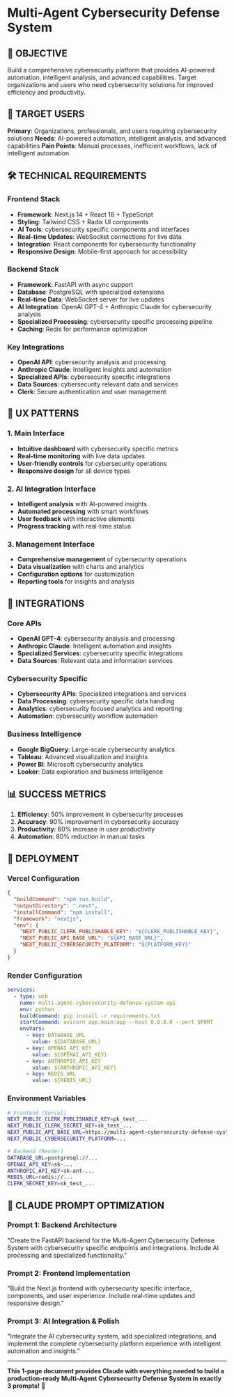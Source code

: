# Multi-Agent Cybersecurity Defense System

## 🎯 OBJECTIVE
Build a comprehensive cybersecurity platform that provides AI-powered automation, intelligent analysis, and advanced capabilities. Target organizations and users who need cybersecurity solutions for improved efficiency and productivity.

## 👥 TARGET USERS
**Primary**: Organizations, professionals, and users requiring cybersecurity solutions
**Needs**: AI-powered automation, intelligent analysis, and advanced capabilities
**Pain Points**: Manual processes, inefficient workflows, lack of intelligent automation

## 🛠️ TECHNICAL REQUIREMENTS

### Frontend Stack
- **Framework**: Next.js 14 + React 18 + TypeScript
- **Styling**: Tailwind CSS + Radix UI components
- **AI Tools**: cybersecurity specific components and interfaces
- **Real-time Updates**: WebSocket connections for live data
- **Integration**: React components for cybersecurity functionality
- **Responsive Design**: Mobile-first approach for accessibility

### Backend Stack
- **Framework**: FastAPI with async support
- **Database**: PostgreSQL with specialized extensions
- **Real-time Data**: WebSocket server for live updates
- **AI Integration**: OpenAI GPT-4 + Anthropic Claude for cybersecurity analysis
- **Specialized Processing**: cybersecurity specific processing pipeline
- **Caching**: Redis for performance optimization

### Key Integrations
- **OpenAI API**: cybersecurity analysis and processing
- **Anthropic Claude**: Intelligent insights and automation
- **Specialized APIs**: cybersecurity specific integrations
- **Data Sources**: cybersecurity relevant data and services
- **Clerk**: Secure authentication and user management

## 🎨 UX PATTERNS

### 1. Main Interface
- **Intuitive dashboard** with cybersecurity specific metrics
- **Real-time monitoring** with live data updates
- **User-friendly controls** for cybersecurity operations
- **Responsive design** for all device types

### 2. AI Integration Interface
- **Intelligent analysis** with AI-powered insights
- **Automated processing** with smart workflows
- **User feedback** with interactive elements
- **Progress tracking** with real-time status

### 3. Management Interface
- **Comprehensive management** of cybersecurity operations
- **Data visualization** with charts and analytics
- **Configuration options** for customization
- **Reporting tools** for insights and analysis

## 🔗 INTEGRATIONS

### Core APIs
- **OpenAI GPT-4**: cybersecurity analysis and processing
- **Anthropic Claude**: Intelligent automation and insights
- **Specialized Services**: cybersecurity specific integrations
- **Data Sources**: Relevant data and information services

### Cybersecurity Specific
- **Cybersecurity APIs**: Specialized integrations and services
- **Data Processing**: cybersecurity specific data handling
- **Analytics**: cybersecurity focused analytics and reporting
- **Automation**: cybersecurity workflow automation

### Business Intelligence
- **Google BigQuery**: Large-scale cybersecurity analytics
- **Tableau**: Advanced visualization and insights
- **Power BI**: Microsoft cybersecurity analytics
- **Looker**: Data exploration and business intelligence

## 📊 SUCCESS METRICS
1. **Efficiency**: 50% improvement in cybersecurity processes
2. **Accuracy**: 90% improvement in cybersecurity accuracy
3. **Productivity**: 60% increase in user productivity
4. **Automation**: 80% reduction in manual tasks

## 🚀 DEPLOYMENT

### Vercel Configuration
```json
{
  "buildCommand": "npm run build",
  "outputDirectory": ".next",
  "installCommand": "npm install",
  "framework": "nextjs",
  "env": {
    "NEXT_PUBLIC_CLERK_PUBLISHABLE_KEY": "${CLERK_PUBLISHABLE_KEY}",
    "NEXT_PUBLIC_API_BASE_URL": "${API_BASE_URL}",
    "NEXT_PUBLIC_CYBERSECURITY_PLATFORM": "${PLATFORM_KEY}"
  }
}
```

### Render Configuration
```yaml
services:
  - type: web
    name: multi-agent-cybersecurity-defense-system-api
    env: python
    buildCommand: pip install -r requirements.txt
    startCommand: uvicorn app.main:app --host 0.0.0.0 --port $PORT
    envVars:
      - key: DATABASE_URL
        value: ${DATABASE_URL}
      - key: OPENAI_API_KEY
        value: ${OPENAI_API_KEY}
      - key: ANTHROPIC_API_KEY
        value: ${ANTHROPIC_API_KEY}
      - key: REDIS_URL
        value: ${REDIS_URL}
```

### Environment Variables
```bash
# Frontend (Vercel)
NEXT_PUBLIC_CLERK_PUBLISHABLE_KEY=pk_test_...
NEXT_PUBLIC_CLERK_SECRET_KEY=sk_test_...
NEXT_PUBLIC_API_BASE_URL=https://multi-agent-cybersecurity-defense-system-api.onrender.com
NEXT_PUBLIC_CYBERSECURITY_PLATFORM=...

# Backend (Render)
DATABASE_URL=postgresql://...
OPENAI_API_KEY=sk-...
ANTHROPIC_API_KEY=sk-ant-...
REDIS_URL=redis://...
CLERK_SECRET_KEY=sk_test_...
```

## 🎯 CLAUDE PROMPT OPTIMIZATION

### Prompt 1: Backend Architecture
"Create the FastAPI backend for the Multi-Agent Cybersecurity Defense System with cybersecurity specific endpoints and integrations. Include AI processing and specialized functionality."

### Prompt 2: Frontend Implementation
"Build the Next.js frontend with cybersecurity specific interface, components, and user experience. Include real-time updates and responsive design."

### Prompt 3: AI Integration & Polish
"Integrate the AI cybersecurity system, add specialized integrations, and implement the complete cybersecurity platform experience with intelligent automation and insights."

---

**This 1-page document provides Claude with everything needed to build a production-ready Multi-Agent Cybersecurity Defense System in exactly 3 prompts!** 🚀
